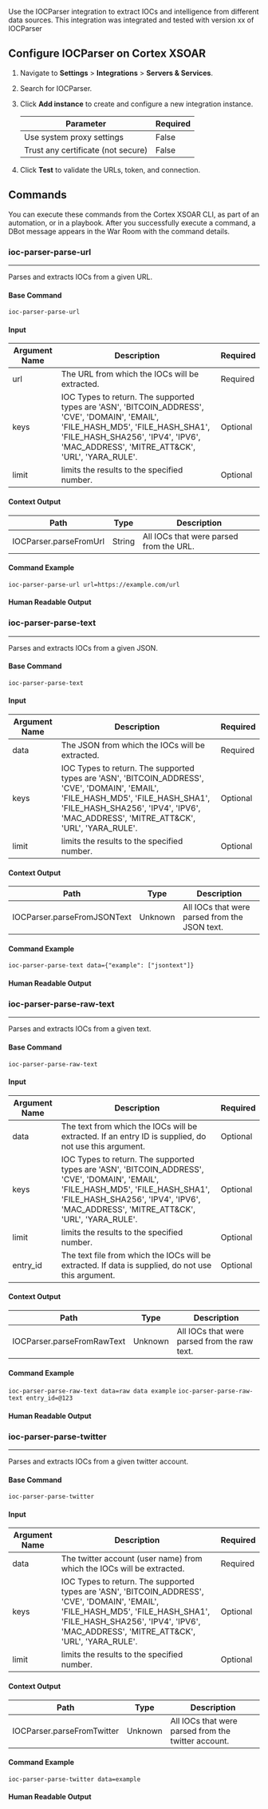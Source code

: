 Use the IOCParser integration to extract IOCs and intelligence from different data sources.
This integration was integrated and tested with version xx of IOCParser

## Configure IOCParser on Cortex XSOAR

1. Navigate to **Settings** > **Integrations** > **Servers & Services**.
2. Search for IOCParser.
3. Click **Add instance** to create and configure a new integration instance.

    | **Parameter** | **Required** |
    | --- | --- |
    | Use system proxy settings | False |
    | Trust any certificate (not secure) | False |

4. Click **Test** to validate the URLs, token, and connection.
## Commands
You can execute these commands from the Cortex XSOAR CLI, as part of an automation, or in a playbook.
After you successfully execute a command, a DBot message appears in the War Room with the command details.
### ioc-parser-parse-url
***
Parses and extracts IOCs from a given URL.


#### Base Command

`ioc-parser-parse-url`
#### Input

| **Argument Name** | **Description** | **Required** |
| --- | --- | --- |
| url | The URL from which the IOCs will be extracted. | Required | 
| keys | IOC Types to return. The supported types are 'ASN', 'BITCOIN_ADDRESS', 'CVE', 'DOMAIN', 'EMAIL', 'FILE_HASH_MD5', 'FILE_HASH_SHA1', 'FILE_HASH_SHA256', 'IPV4', 'IPV6', 'MAC_ADDRESS', 'MITRE_ATT&amp;CK', 'URL', 'YARA_RULE'. | Optional | 
| limit | limits the results to the specified number. | Optional | 


#### Context Output

| **Path** | **Type** | **Description** |
| --- | --- | --- |
| IOCParser.parseFromUrl | String | All IOCs that were parsed from the URL. | 


#### Command Example
```ioc-parser-parse-url url=https://example.com/url```

#### Human Readable Output



### ioc-parser-parse-text
***
Parses and extracts IOCs from a given JSON.


#### Base Command

`ioc-parser-parse-text`
#### Input

| **Argument Name** | **Description** | **Required** |
| --- | --- | --- |
| data | The JSON from which the IOCs will be extracted. | Required | 
| keys | IOC Types to return. The supported types are 'ASN', 'BITCOIN_ADDRESS', 'CVE', 'DOMAIN', 'EMAIL', 'FILE_HASH_MD5', 'FILE_HASH_SHA1', 'FILE_HASH_SHA256', 'IPV4', 'IPV6', 'MAC_ADDRESS', 'MITRE_ATT&amp;CK', 'URL', 'YARA_RULE'. | Optional | 
| limit | limits the results to the specified number. | Optional | 


#### Context Output

| **Path** | **Type** | **Description** |
| --- | --- | --- |
| IOCParser.parseFromJSONText | Unknown | All IOCs that were parsed from the JSON text. | 


#### Command Example
```ioc-parser-parse-text data={"example": ["jsontext"]}```

#### Human Readable Output



### ioc-parser-parse-raw-text
***
Parses and extracts IOCs from a given text.


#### Base Command

`ioc-parser-parse-raw-text`
#### Input

| **Argument Name** | **Description** | **Required** |
| --- | --- | --- |
| data | The text from which the IOCs will be extracted. If an entry ID is supplied, do not use this argument. | Optional | 
| keys | IOC Types to return. The supported types are 'ASN', 'BITCOIN_ADDRESS', 'CVE', 'DOMAIN', 'EMAIL', 'FILE_HASH_MD5', 'FILE_HASH_SHA1', 'FILE_HASH_SHA256', 'IPV4', 'IPV6', 'MAC_ADDRESS', 'MITRE_ATT&amp;CK', 'URL', 'YARA_RULE'. | Optional | 
| limit | limits the results to the specified number. | Optional | 
| entry_id | The text file from which the IOCs will be extracted. If data is supplied, do not use this argument. | Optional | 


#### Context Output

| **Path** | **Type** | **Description** |
| --- | --- | --- |
| IOCParser.parseFromRawText | Unknown | All IOCs that were parsed from the raw text. | 


#### Command Example
```ioc-parser-parse-raw-text data=raw data example```
```ioc-parser-parse-raw-text entry_id=@123```

#### Human Readable Output



### ioc-parser-parse-twitter
***
Parses and extracts IOCs from a given twitter account.


#### Base Command

`ioc-parser-parse-twitter`
#### Input

| **Argument Name** | **Description** | **Required** |
| --- | --- | --- |
| data | The twitter account (user name) from which the IOCs will be extracted. | Required | 
| keys | IOC Types to return. The supported types are 'ASN', 'BITCOIN_ADDRESS', 'CVE', 'DOMAIN', 'EMAIL', 'FILE_HASH_MD5', 'FILE_HASH_SHA1', 'FILE_HASH_SHA256', 'IPV4', 'IPV6', 'MAC_ADDRESS', 'MITRE_ATT&amp;CK', 'URL', 'YARA_RULE'. | Optional | 
| limit | limits the results to the specified number. | Optional | 


#### Context Output

| **Path** | **Type** | **Description** |
| --- | --- | --- |
| IOCParser.parseFromTwitter | Unknown | All IOCs that were parsed from the twitter account. | 


#### Command Example
```ioc-parser-parse-twitter data=example```

#### Human Readable Output


